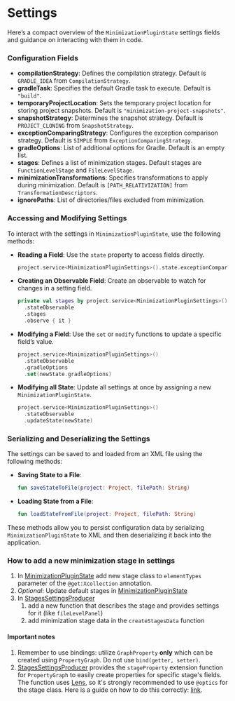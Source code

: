 # Settings
Here’s a compact overview of the `MinimizationPluginState` settings fields and guidance on interacting with them in code.

### Configuration Fields

- **compilationStrategy**: Defines the compilation strategy. Default is `GRADLE_IDEA` from `CompilationStrategy`.
- **gradleTask**: Specifies the default Gradle task to execute. Default is `"build"`.
- **temporaryProjectLocation**: Sets the temporary project location for storing project snapshots. Default is `"minimization-project-snapshots"`.
- **snapshotStrategy**: Determines the snapshot strategy. Default is `PROJECT_CLONING` from `SnapshotStrategy`.
- **exceptionComparingStrategy**: Configures the exception comparison strategy. Default is `SIMPLE` from `ExceptionComparingStrategy`.
- **gradleOptions**: List of additional options for Gradle. Default is an empty list.
- **stages**: Defines a list of minimization stages. Default stages are `FunctionLevelStage` and `FileLevelStage`.
- **minimizationTransformations**: Specifies transformations to apply during minimization. Default is `[PATH_RELATIVIZATION]` from `TransformationDescriptors`.
- **ignorePaths**: List of directories/files excluded from minimization.

### Accessing and Modifying Settings

To interact with the settings in `MinimizationPluginState`, use the following methods:

- **Reading a Field**: Use the `state` property to access fields directly.
  ```kotlin
  project.service<MinimizationPluginSettings>().state.exceptionComparingStrategy
  ```

- **Creating an Observable Field**: Create an observable to watch for changes in a setting field.
  ```kotlin
  private val stages by project.service<MinimizationPluginSettings>()
    .stateObservable
    .stages
    .observe { it }
  ```

- **Modifying a Field**: Use the `set` or `modify` functions to update a specific field’s value.
  ```kotlin
  project.service<MinimizationPluginSettings>()
    .stateObservable
    .gradleOptions
    .set(newState.gradleOptions)
  ```

- **Modifying all State**: Update all settings at once by assigning a new `MinimizationPluginState`.
  ```kotlin
  project.service<MinimizationPluginSettings>()
    .stateObservable
    .updateState(newState)
  ```

### Serializing and Deserializing the Settings

The settings can be saved to and loaded from an XML file using the following methods:

- **Saving State to a File**:
  ```kotlin
  fun saveStateToFile(project: Project, filePath: String)
  ```

- **Loading State from a File**:
  ```kotlin
  fun loadStateFromFile(project: Project, filePath: String)
  ```

These methods allow you to persist configuration data by serializing `MinimizationPluginState` to XML and then deserializing it back into the application.

### How to add a new minimization stage in settings

1. In [MinimizationPluginState][plugin-state] add new stage class to ```elementTypes``` parameter of the ```@get:Xcollection``` annotation.
2. _Optional_: Update default stages in [MinimizationPluginState][plugin-state]
3. In [StagesSettingsProducer][stages-settings-component]
   1. add a new function that describes the stage and provides settings for it (like `fileLevelPanel`)
   2. add minimization stage data in the `createStagesData` function

#### Important notes
1. Remember to use bindings: utilize `GraphProperty` **only** which can be created using `PropertyGraph`. Do not use `bind(getter, setter)`.
2. [StagesSettingsProducer][stages-settings-component] provides the `stageProperty` extension function for `PropertyGraph`
   to easily create properties for specific stage's fields.
   The function uses [Lens](https://arrow-kt.io/learn/immutable-data/lens/), so it's strongly recommended to use `@optics` for the stage class.
   Here is a guide on how to do this correctly: [link](https://arrow-kt.io/learn/immutable-data/intro/#meet-optics).


[plugin-state]: ../../project-minimization-plugin/src/main/kotlin/org/plan/research/minimization/plugin/settings/MinimizationPluginState.kt

[stages-settings-component]: ../../project-minimization-plugin/src/main/kotlin/org/plan/research/minimization/plugin/settings/ui/StagesSettingsProducer.kt
